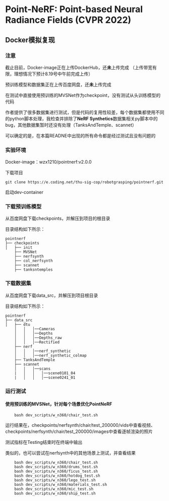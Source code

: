 # Point-NeRF: Point-based Neural Radiance Fields (CVPR 2022)

## Docker模拟复现

### 注意
截止目前，Docker-image正在上传DockerHub，还**未**上传完成 （上传带宽有限，理想情况下预计8.19号中午前完成上传）

预训练模型和数据集正在上传百度网盘，还**未**上传完成

在测试中直接使用预训练的MVSNet作为checkpoint，没有测试从头训练模型的代码

作者提供了很多数据集进行测试，但是代码的复用性较差，每个数据集都使用不同的python脚本处理，我检查并排除了**NeRF Synthetics**数据集相关py脚本中的bug，其他数据集暂时还没有处理（TanksAndTemple、scannet）

可以确定的是，在本篇READNE中出现的所有命令都是经过测试且没有问题的

### 实验环境
Docker-image：wzx1210/pointnerf:v2.0.0

下载项目
```
git clone https://e.coding.net/thu-sig-cop/robotgrasping/pointnerf.git
```

启动dev-container


### 下载预训练模型
从百度网盘下载checkpoints，并解压到项目的根目录

目录结构如下所示：

```
pointnerf
├── checkpoints
│   ├── init
    ├── MVSNet
    ├── nerfsynth
    ├── col_nerfsynth
    ├── scannet
    ├── tanksntemples
```

### 下载数据集
从百度网盘下载data_src，并解压到项目根目录

目录结构如下所示：
```
pointnerf
├── data_src
│   ├── dtu
    │   │   │──Cameras
    │   │   │──Depths
    │   │   │──Depths_raw
    │   │   │──Rectified
    ├── nerf
    │   │   │──nerf_synthetic
    │   │   │──nerf_synthetic_colmap
    ├── TanksAndTemple
    ├── scannet
    │   │   │──scans 
    |   │   │   │──scene0101_04
    |   │   │   │──scene0241_01
```

### 运行测试
#### 使用预训练的MVSNet，针对每个场景优化PointNeRF

```
    bash dev_scripts/w_n360/chair_test.sh
```
运行结果在，checkpoints/nerfsynth/chair/test_200000/vids中查看视频、checkpoints/nerfsynth/chair/test_200000/images中查看逐帧渲染的照片

测试指标在Testing结束时在终端中输出

类似的，也可以尝试在nerfsynth中的其他场景上测试，并查看结果
```
    bash dev_scripts/w_n360/chair_test.sh
    bash dev_scripts/w_n360/drums_test.sh
    bash dev_scripts/w_n360/ficus_test.sh
    bash dev_scripts/w_n360/hotdog_test.sh
    bash dev_scripts/w_n360/lego_test.sh
    bash dev_scripts/w_n360/materials_test.sh
    bash dev_scripts/w_n360/mic_test.sh
    bash dev_scripts/w_n360/ship_test.sh
```
